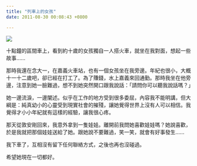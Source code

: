 ```yaml
---
title: "列車上的女孩"
date: 2011-08-30 00:08:43 +0800

---
```



![](/images/slum-area/10_196202178_m.jpg)





十點鐘的區間車上，看到約十歲的女孩獨自一人搭火車，就坐在我對<wbr>面，想起一些故事&hellip;&hellip;</wbr>



那時我還在念大一，在嘉義火車站，也有一個女孩坐在我旁邊。年紀也很小，大概十一十二歲吧，卻已經在打工了。為了賺錢，水上嘉義來回通勤。那時我坐在他旁邊，注意到她一臉難過，想不到她突然開口跟我說話：「請問你可以聽我說話嗎？」



她一邊流淚，一邊闡述。似乎在工作的地方受到很多委屈，內容我不能明講，但大綱是：純真幼小的心靈受到現實社會的摧殘，讓她覺得世界上沒有人可以相信。我覺得才小小年紀就有這樣的經驗，讓我很心疼。



那天從敦安剛回來，我意外拿到一隻娃娃。離開前我問她喜歡娃娃嗎？她說喜歡，於是我就把那個娃娃送給了她。跟她說不要難過，笑一笑，就會有好事發生&hellip;&hellip;



我下車了，互相沒有留下任何聯絡方式，之後也再也沒碰過。



希望她現在一切都好。


